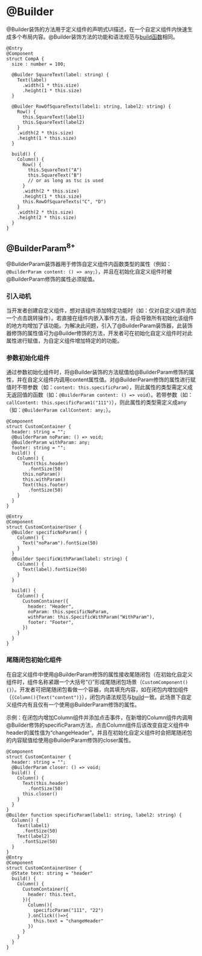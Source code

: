 # @Builder


@Builder装饰的方法用于定义组件的声明式UI描述，在一个自定义组件内快速生成多个布局内容。\@Builder装饰方法的功能和语法规范与[build函数](ts-function-build.md)相同。


```
@Entry
@Component
struct CompA {
  size : number = 100;

  @Builder SquareText(label: string) {
    Text(label)
      .width(1 * this.size)
      .height(1 * this.size)
  }

  @Builder RowOfSquareTexts(label1: string, label2: string) {
    Row() {
      this.SquareText(label1)
      this.SquareText(label2)
    }
    .width(2 * this.size)
    .height(1 * this.size)
  }

  build() {
    Column() {
      Row() {
        this.SquareText("A")
        this.SquareText("B")
        // or as long as tsc is used
      }
      .width(2 * this.size)
      .height(1 * this.size)
      this.RowOfSquareTexts("C", "D")
    }
    .width(2 * this.size)
    .height(2 * this.size)
  }
}
```
## @BuilderParam<sup>8+<sup>
@BuilderParam装饰器用于修饰自定义组件内函数类型的属性（例如：`@BuilderParam content: () => any;`），并且在初始化自定义组件时被@BuilderParam修饰的属性必须赋值。

### 引入动机

当开发者创建自定义组件，想对该组件添加特定功能时（如：仅对自定义组件添加一个点击跳转操作）。若直接在组件内嵌入事件方法，将会导致所有初始化该组件的地方均增加了该功能。为解决此问题，引入了@BuilderParam装饰器，此装饰器修饰的属性值可为@Builder修饰的方法，开发者可在初始化自定义组件时对此属性进行赋值，为自定义组件增加特定的的功能。

### 参数初始化组件
通过参数初始化组件时，将@Builder装饰的方法赋值给@BuilderParam修饰的属性，并在自定义组件内调用content属性值。对@BuilderParam修饰的属性进行赋值时不带参数（如：`content: this.specificParam`），则此属性的类型需定义成无返回值的函数（如：`@BuilderParam content: () => void`）。若带参数（如：`callContent: this.specificParam1("111")`），则此属性的类型需定义成any（如：`@BuilderParam callContent: any;`）。

```
@Component
struct CustomContainer {
  header: string = "";
  @BuilderParam noParam: () => void;
  @BuilderParam withParam: any;
  footer: string = "";
  build() {
    Column() {
      Text(this.header)
        .fontSize(50)
      this.noParam()
      this.withParam()
      Text(this.footer)
        .fontSize(50)
    }
  }
}

@Entry
@Component
struct CustomContainerUser {
  @Builder specificNoParam() {
    Column() {
      Text("noParam").fontSize(50)
    }
  }
  @Builder SpecificWithParam(label: string) {
    Column() {
      Text(label).fontSize(50)
    }
  }

  build() {
    Column() {
      CustomContainer({
        header: "Header",
        noParam: this.specificNoParam,
        withParam: this.SpecificWithParam("WithParam"),
        footer: "Footer",
      })
    }
  }
}
```
### 尾随闭包初始化组件
在自定义组件中使用@BuilderParam修饰的属性接收尾随闭包（在初始化自定义组件时，组件名称紧跟一个大括号“{}”形成尾随闭包场景（`CustomComponent(){}`）。开发者可把尾随闭包看做一个容器，向其填充内容，如在闭包内增加组件（`{Column(){Text("content")}`），闭包内语法规范与[build](../ui/ts-function-build.md)一致。此场景下自定义组件内有且仅有一个使用@BuilderParam修饰的属性。

示例：在闭包内增加Column组件并添加点击事件，在新增的Column组件内调用@Builder修饰的specificParam方法，点击Column组件后该改变自定义组件中header的属性值为“changeHeader”。并且在初始化自定义组件时会把尾随闭包的内容赋值给使用@BuilderParam修饰的closer属性。
```
@Component
struct CustomContainer {
  header: string = "";
  @BuilderParam closer: () => void;
  build() {
    Column() {
      Text(this.header)
        .fontSize(50)
      this.closer()
    }
  }
}
@Builder function specificParam(label1: string, label2: string) {
  Column() {
    Text(label1)
      .fontSize(50)
    Text(label2)
      .fontSize(50)
  }
}
@Entry
@Component
struct CustomContainerUser {
  @State text: string = "header"
  build() {
    Column() {
      CustomContainer({
        header: this.text,
      }){
        Column(){
          specificParam("111", "22")
        }.onClick(()=>{
          this.text = "changeHeader"
        })
      }
    }
  }
}
```
